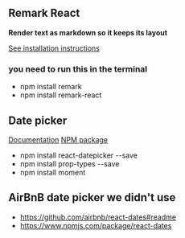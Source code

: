 ## Remark React

**Render text as markdown so it keeps its layout**

[See installation instructions](https://github.com/mapbox/remark-react)

### you need to run this in the terminal
+ npm install remark
+ npm install remark-react


## Date picker

[Documentation](https://reactdatepicker.com/)
[NPM package](https://www.npmjs.com/package/react-datepicker)
+ npm install react-datepicker --save
+ npm install prop-types --save
+ npm install moment

## AirBnB date picker we didn't use
- https://github.com/airbnb/react-dates#readme
- https://www.npmjs.com/package/react-dates

